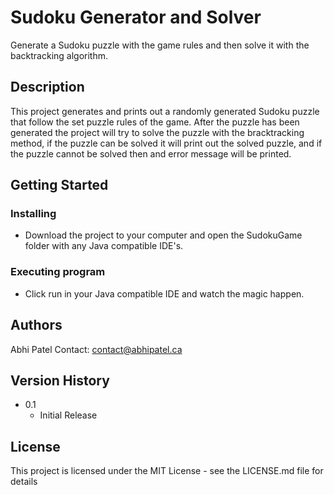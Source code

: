# Sudoku Generator and Solver 

Generate a Sudoku puzzle with the game rules and then solve it with the backtracking algorithm.

## Description

This project generates and prints out a randomly generated Sudoku puzzle that follow the set puzzle rules of the game. After the puzzle has been generated the project will try to solve the puzzle with the bracktracking method, if the puzzle can be solved it will print out the solved puzzle, and if the puzzle cannot be solved then and error message will be printed. 

## Getting Started

### Installing

* Download the project to your computer and open the SudokuGame folder with any Java compatible IDE's.

### Executing program

* Click run in your Java compatible IDE and watch the magic happen.

## Authors

Abhi Patel
Contact: contact@abhipatel.ca

## Version History

* 0.1
    * Initial Release

## License

This project is licensed under the MIT License - see the LICENSE.md file for details

